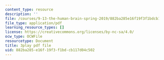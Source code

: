 ```yaml
---
content_type: resource
description: ''
file: /courses/9-13-the-human-brain-spring-2019/882ba285e16f19f3f1bdcb117d04c502_ppxK4R8XWfU.pdf
file_type: application/pdf
learning_resource_types: []
license: https://creativecommons.org/licenses/by-nc-sa/4.0/
ocw_type: OCWFile
resourcetype: Document
title: 3play pdf file
uid: 882ba285-e16f-19f3-f1bd-cb117d04c502
---
```

